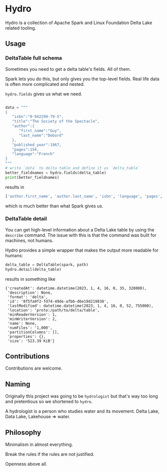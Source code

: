 # Hydro

Hydro is a collection of Apache Spark and Linux Foundation Delta Lake related tooling.

## Usage

### DeltaTable full schema

Sometimes you need to get a delta table's fields. All of them.

Spark lets you do this, but only gives you the top-level fields. Real life data is often more complicated and nested. 

`hydro.fields` gives us what we need.

```python

data = """
{
   "isbn":"0-942299-79-5",
   "title":"The Society of the Spectacle",
   "author":{
      "first_name":"Guy",
      "last_name":"Debord"
   },
   "published_year":1967,
   "pages":154,
   "language":"French"
}
"""
# write `data` to delta table and define it as `delta_table`
better_fieldnames = hydro.fields(delta_table)
print(better_fieldnames)
```
results in
```python
['author.first_name', 'author.last_name', 'isbn', 'language', 'pages', 'published_year', 'title']
```

which is much better than what Spark gives us.

### DeltaTable detail
You can get high-level information about a Delta Lake table by using the `describe` command. The issue with this is that the command was built for machines, not humans.

Hydro provides a simple wrapper that makes the output more readable for humans:

```python
delta_table = DeltaTable(spark, path)
hydro.detail(delta_table)
```
results in something like
```
{'createdAt': datetime.datetime(2023, 1, 4, 16, 0, 35, 328000),
 'description': None,
 'format': 'delta',
 'id': '8f5fa9f2-fd74-49de-afb6-d6e19d219838',
 'lastModified': datetime.datetime(2023, 1, 4, 16, 0, 52, 755000),
 'location': 'proto:/path/to/delta/table',
 'minReaderVersion': 1,
 'minWriterVersion': 2,
 'name': None,
 'numFiles': '1,000',
 'partitionColumns': [],
 'properties': {},
 'size': '523.39 KiB'}
```

## Contributions

Contributions are welcome.

## Naming

Originally this project was going to be `hydrologist` but that's way too long and pretentious so we shortened to `hydro`.

A hydrologist is a person who studies water and its movement. Delta Lake, Data Lake, Lakehouse => water.

## Philosophy 

Minimalism in almost everything.

Break the rules if the rules are not justified.

Openness above all.
